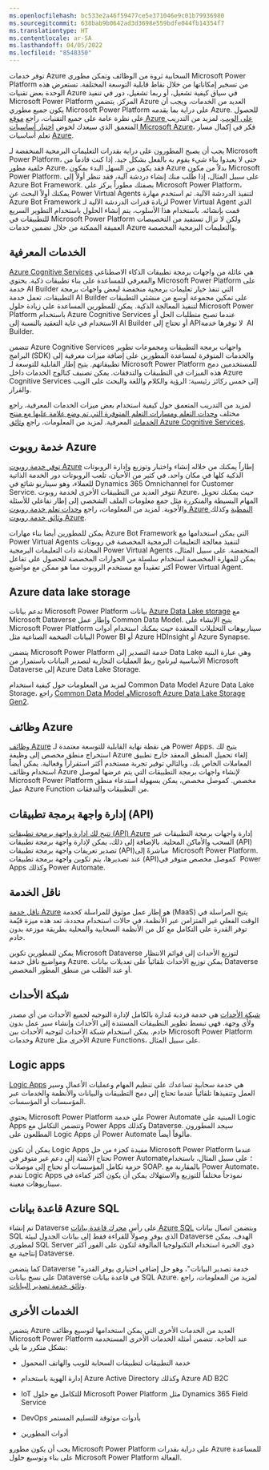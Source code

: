```yaml
---
ms.openlocfilehash: bc533e2a46f59477ce5e371046e9c01b79936980
ms.sourcegitcommit: 638bab9b0642ad3d3698e559bdfe044fb14354f7
ms.translationtype: HT
ms.contentlocale: ar-SA
ms.lasthandoff: 04/05/2022
ms.locfileid: "8548350"
---
```

توفر خدمات Azure السحابية ثروة من الوظائف وتمكن مطوري Microsoft Power Platform من تسخير إمكاناتها من خلال نقاط قابلية التوسعة المختلفة. تستعرض هذه الوحدة بعض تقنيات Azure في سياق كيفية تشغيل، أو ربما تشغيل، دور في تنفيذ Microsoft Power Platform المركز. يتضمن Azure العديد من الخدمات، ويجب أن يكون جميع مطوري Microsoft Power Platform على دراية بما يقدمه Azure. للحصول على نظرة عامة على جميع التقنيات، راجع [موقع Azure على الويب](https://azure.microsoft.com/?azure-portal=true). لمزيد من التدريب المتعمق الذي سيعدك لخوض [اختبار أساسيات Microsoft Azure](/learn/certifications/exams/az-900/?azure-portal=true)، فكر في إكمال مسار تعلم أساسيات [Azure](/learn/paths/azure-fundamentals/?azure-portal=true).

يجب أن يصبح المطورون على دراية بقدرات التعليمات البرمجية المنخفضة لـ Microsoft Power Platform، حتى لا يعيدوا بناء شيء يقوم به بالفعل بشكل جيد. إذا كنت قادماً من خلفية مطور Azure، فقد يكون من السهل البدء بمكون Azure بدلاً من مكون Microsoft Power Platform. على سبيل المثال، إذا طُلب منك إنشاء دردشة آلية، فقد تنظر أولاً إلى Azure Bot Framework. بصفتك مطوراً يركز على Microsoft Power Platform، يمكنك أولاً البحث عن Power Virtual Agents لتنفيذ الدردشة الآلية. ثم استخدم مهارة Azure Bot Framework لزيادة قدرات الدردشة الآلية لـ Power Virtual Agent الذي قمت بإنشائه. باستخدام هذا الأسلوب، يتم إنشاء الحلول باستخدام التطوير السريع للتطبيقات في Microsoft Power Platform ولكن لا تزال تستفيد من التخصيصات العميقة الممكنة من خلال تضمين خدمات Azure والتعليمات البرمجية المخصصة.

## <a name="cognitive-services"></a>الخدمات المعرفية

[Azure Cognitive Services](https://azure.microsoft.com/services/cognitive-services/?azure-portal=true) هي عائلة من واجهات برمجة تطبيقات الذكاء الاصطناعي والمعرفي للمساعدة على بناء تطبيقات ذكية. يحتوي Microsoft Power Platform على خدمة AI Builder التي تنفذ خيار تعليمات برمجية منخفضة لبعض واجهات برمجة التطبيقات. تعمل خدمة AI Builder على تمكين مجموعة أوسع من منشئي التطبيقات لتنفيذ المعالجة الذكية. يمكن للمطورين المساعدة على زيادة حلول Microsoft Power Platform باستخدام Azure Cognitive Services عندما تصبح متطلبات الحل أو الاستخدام في غاية التعقيد بالنسبة إلى AI Builder أو تحتاج إلى API‏ لا توفرها خدمة AI Builder.

تتضمن Azure Cognitive Services واجهات برمجة التطبيقات ومجموعات تطوير البرامج (SDK) والخدمات المتوفرة لمساعدة المطورين على إضافة ميزات معرفية إلى تطبيقاتهم. يتيح إطار القابلية للتوسعة لـ Microsoft Power Platform للمستخدمين دمج هذه الميزات في التطبيقات والتدفقات. يمكن تصنيف كتالوج الخدمات داخل Azure Cognitive Services إلى خمس ركائز رئيسية: الرؤية والكلام واللغة والبحث على الويب والقرار.

لمزيد من التدريب المتعمق حول كيفية استخدام بعض ميزات الخدمات المعرفية، راجع مختلف [وحدات التعلم ومسارات التعلم المتوفرة التي تم وضع علامة عليها مع منتج الخدمات](/learn/browse/?products=azure-cognitive-services) المعرفية. لمزيد من المعلومات، راجع [وثائق Azure Cognitive Services](/azure/cognitive-services/?azure-portal=true).

## <a name="azure-bot-service"></a>خدمة روبوت Azure

[توفر خدمة روبوت Azure](https://azure.microsoft.com/services/bot-services/?azure-portal=true) إطاراً يمكنك من خلاله إنشاء واختبار وتوزيع وإدارة الروبوتات الذكية كلها في مكان واحد. في كثير من الأحيان، تلعب الروبوتات دور الخدمة الذاتية للعملاء، وهو سيناريو شائع في Dynamics 365 Omnichannel for Customer Service. تتوفر العديد من التطبيقات الأخرى لخدمة روبوت Azure، حيث يمكنك تحويل المهام البسيطة والمتكررة مثل جمع معلومات الملف الشخصي إلى إطار تفاعلي للأسئلة والأجوبة. لمزيد من المعلومات، راجع [وحدات تعلم خدمة روبوت Azure النمطية](/learn/browse/?products=azure-bot-service/?azure-portal=true) وكذلك [وثائق خدمة روبوت Azure](/azure/bot-service/?view=azure-bot-service-4.0/?azure-portal=true).

يمكن للمطورين أيضا بناء مهارات Azure Bot Framework التي يمكن استخدامها مع Power Virtual Agents لتنفيذ معالجة التعليمات البرمجية المخصصة في روبوتات المحادثة ذات التعليمات البرمجية Power Virtual Agents المنخفضة. على سبيل المثال، يمكن للمهارة المخصصة استخدام سلسلة من الحوارات المخصصة للحصول على تفاعل أكثر تعقيداً مع مستخدم الروبوت مما هو ممكن مع مواضيع Power Virtual Agent.

## <a name="azure-data-lake-storage"></a>Azure data lake storage

تدعم بيانات Microsoft Power Platform بيانات [Azure Data Lake storage](https://azure.microsoft.com/services/storage/data-lake-storage/?azure-portal=true) مع Microsoft Dataverse وإطار عمل Common Data Model. يتيح الإنشاء على Microsoft Power Platform سيناريوهات التحليلات المعقدة حيث يمكنك استخدام أدوات البيانات الضخمة الصناعية مثل Power BI أو Azure HDInsight أو Azure Synapse.

يتضمن Microsoft Power Platform خدمة التصدير إلى Data Lake وهي عبارة البنية الأساسية لبرنامج ربط العمليات التجارية لتصدير البيانات باستمرار من Microsoft Dataverse إلى Azure Data Lake Storage.

لمزيد من المعلومات حول كيفية استخدام Common Data Model Azure Data Lake Storage، راجع [Common Data Model وMicrosoft Azure Data Lake Storage Gen2](/common-data-model/data-lake/?azure-portal=true).

## <a name="azure-functions"></a>وظائف Azure

[وظائف Azure](https://azure.microsoft.com/services/functions/?azure-portal=true) هي نقطة نهاية القابلية للتوسعة معتمدة لـ Power Apps. يتيح لك استخراج منطق مخصص إلى وظيفة Azure إلغاء تحميل المنطق المعقد خارج تطبيق المعاملات الخاص بك، وبالتالي توفير تجربة مستخدم أكثر استقراراً وفعالية. يمكن أيضاً استخدام وظائف Azure لإنشاء واجهات برمجة التطبيقات التي يتم عرضها لموصل Microsoft Power Platform مخصص. كموصل مخصص، يمكن بسهولة استدعاء منطق عمل Azure Function من التطبيقات والتدفقات.

## <a name="api-management"></a>إدارة واجهة برمجة تطبيقات (API)‏

[تتيح لك إدارة واجهة برمجة تطبيقات (API)‏ Azure](https://azure.microsoft.com/services/api-management/?azure-portal=true) إدارة واجهات برمجة التطبيقات عبر السحب والأماكن المحلية. بالإضافة إلى ذلك، يمكن لإدارة واجهة برمجة تطبيقات (API)‏ تصدير تعريفات واجهة برمجة تطبيقات (API)‏ مباشرةً إلى Microsoft Power Platform. عند تصديرها، يتم تكوين واجهة برمجة تطبيقات (API)‏ كموصل مخصص متوفر في Power Apps وكذلك Power Automate.

## <a name="service-bus"></a>ناقل الخدمة

[ناقل خدمة Azure](https://azure.microsoft.com/services/service-bus/?azure-portal=true) هو إطار عمل موثوق للمراسلة كخدمة (MaaS) يتيح المراسلة في الوقت الفعلي غير المتزامن عبر الأنظمة. في حالات استخدام محددة، تعد هذه ميزة قيّمة توفر القدرة على التكامل مع كل من الأنظمة السحابية والمحلية بطريقة موزعة بدون خادم.

يمكن للمطورين تكوين Microsoft Dataverse لتوزيع الأحداث إلى قوائم الانتظار ومواضيع ناقل خدمة Azure. يمكن توزيع الأحداث تلقائياً على تعديلات بيانات Dataverse أو عند الطلب من منطق المطور المخصص.

## <a name="event-grid"></a>شبكة الأحداث

[‎شبكة الأحداث](https://azure.microsoft.com/services/event-grid/?azure-portal=true) هي خدمة فردية مُدارة بالكامل لإدارة التوجيه لجميع الأحداث من أي مصدر ولأي وجهة. فهي تبسط تطوير التطبيقات المستندة إلى الأحداث وإنشاء سير عمل بدون خادم. يمكن استخدام شبكة الأحداث لتوجيه الأحداث بين Microsoft Power Platform وخدمات Azure الأخرى مثل Azure Functions، على سبيل المثال.

## <a name="logic-apps"></a>Logic apps

[Logic Apps](https://azure.microsoft.com/services/logic-apps/?azure-portal=true) هي خدمة سحابية تساعدك على تنظيم المهام وعمليات الأعمال وسير العمل وتنفيذها تلقائياً عندما تحتاج إلى دمج التطبيقات والبيانات والأنظمة والخدمات عبر المؤسسات أو المؤسسات.

يحتوي Microsoft Power Platform على خدمة Power Automate المبنية على Logic Apps وتتضمن التكامل مع Power Apps وكذلك Dataverse. سيجد المطورون المطلعون على Logic Apps أن Power Automate مألوفاً أيضاً.

يمكن أن تكون Logic Apps مفيدة كجزء من حل Microsoft Power Platform عندما تحتاج الأتمتة إلى دعم غير متوفر في Power Automate؛ على سبيل المثال، باستخدام حزمة تكامل المؤسسات أو تحتاج إلى موصلات SOAP. بالمقارنة مع Power Automate، تقدم Logic Apps نموذجاً مختلفاً للتوزيع والاستهلاك يمكن أن يكون أكثر كفاءة في سيناريوهات معينة.

## <a name="azure-sql-database"></a>قاعدة بيانات Azure SQL

تم إنشاء Dataverse على رأس [محرك قاعدة بيانات Azure SQL](https://azure.microsoft.com/services/sql-database/?azure-portal=true) ويتضمن اتصال بيانات SQL الذي يوفر وصولاً للقراءة فقط إلى بيانات الجدول لبيئة Dataverse الهدف. يمكن لمطوري SQL Server ذوي الخبرة استخدام التكنولوجيا المألوفة لتكون على الفور أكثر إنتاجية مع Dataverse.

كما يتضمن Dataverse "خدمة تصدير البيانات"، وهو حل إضافي اختياري يوفر القدرة على نسخ بيانات Dataverse في قاعدة بيانات SQL Azure. لمزيد من المعلومات، راجع [وثائق خدمة تصدير البيانات](/power-apps/developer/common-data-service/data-export-service/?azure-portal=true).

## <a name="other-services"></a>الخدمات الأخرى

يتضمن Azure العديد من الخدمات الأخرى التي يمكن استخدامها لتوسيع وظائف Microsoft Power Platform عند الحاجة. تتضمن أمثلة الخدمات الأخرى المستخدمة بشكل متكرر ما يلي:

-   خدمة التطبيقات لتطبيقات السحابة للويب والهاتف المحمول

-   إدارة الهوية باستخدام Azure Active Directory وكذلك Azure AD B2C

-   IoT للتكامل مع حلول Microsoft Power Platform مثل Dynamics 365 Field Service

-   DevOps بأدوات موثوقة للتسليم المستمر

-   أدوات المطورين

يجب أن يكون مطورو Microsoft Power Platform على دراية بقدرات Azure للمساعدة على بناء وتوسيع حلول Microsoft Power Platform الفعالة.
